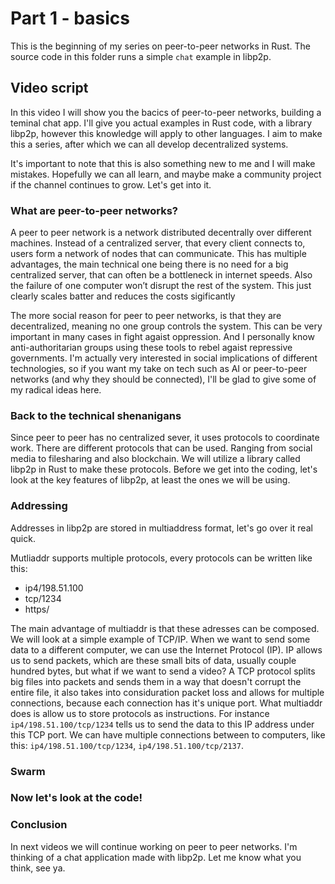 # Part 1 - basics
This is the beginning of my series on peer-to-peer networks in Rust. The source code in this folder runs a simple `chat` example in libp2p.

## Video script
In this video I will show you the bacics of peer-to-peer networks, building a teminal chat app. I'll give you actual examples in Rust code, with a library libp2p, however this knowledge will apply to other languages. I aim to make this a series, after which we can all develop decentralized systems.

It's important to note that this is also something new to me and I will make mistakes. Hopefully we can all learn, and maybe make a community project if the channel continues to grow. Let's get into it.

### **What are peer-to-peer networks?**
A peer to peer network is a network distributed decentrally over different machines. Instead of a centralized server, that every client connects to, users form a network of nodes that can communicate. This has multiple advantages, the main technical one being there is no need for a big centralized server, that can often be a bottleneck in internet speeds. Also the failure of one computer won’t disrupt the rest of the system. This just clearly scales batter and reduces the costs sigificantly

The more social reason for peer to peer networks, is that they are decentralized, meaning no one group controls the system. This can be very important in many cases in fight agaist oppression. And I personally know anti-authoritarian groups using these tools to rebel agaist repressive governments. I'm actually very interested in social implications of different technologies, so if you want my take on tech such as AI or peer-to-peer networks (and why they should be connected), I'll be glad to give some of my radical ideas here.

### **Back to the technical shenanigans**
Since peer to peer has no centralized sever, it uses protocols to coordinate work. There are different protocols that can be used. Ranging from social media to filesharing and also blockchain. We will utilize a library called libp2p in Rust to make these protocols. Before we get into the coding, let's look at the key features of libp2p, at least the ones we will be using.

### Addressing
Addresses in libp2p are stored in multiaddress format, let's go over it real quick.

Mutliaddr supports multiple protocols, every protocols can be written like this:
 - ip4/198.51.100
 - tcp/1234
 - https/

The main advantage of multiaddr is that these adresses can be composed. We will look at a simple example of TCP/IP. When we want to send some data to a different computer, we can use the Internet Protocol (IP). IP allows us to send packets, which are these small bits of data, usually couple hundred bytes, but what if we want to send a video? A TCP protocol splits big files into packets and sends them in a way that doesn't corrupt the entire file, it also takes into considuration packet loss and allows for multiple connections, because each connection has it's unique port. What multiaddr does is allow us to store protocols as instructions. For instance ``ip4/198.51.100/tcp/1234`` tells us to send the data to this IP address under this TCP port. We can have multiple connections between to computers, like this: ``ip4/198.51.100/tcp/1234``, ``ip4/198.51.100/tcp/2137``.

### Swarm



### **Now let's look at the code!**


### Conclusion
In next videos we will continue working on peer to peer networks. I'm thinking of a chat application made with libp2p. Let me know what you think, see ya.
